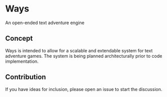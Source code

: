 # Ways

An open-ended text adventure engine

## Concept

Ways is intended to allow for a scalable and extendable system for text
adventure games. The system is being planned architecturally prior to code
implementation.

## Contribution

If you have ideas for inclusion, please open an issue to start the discussion.
